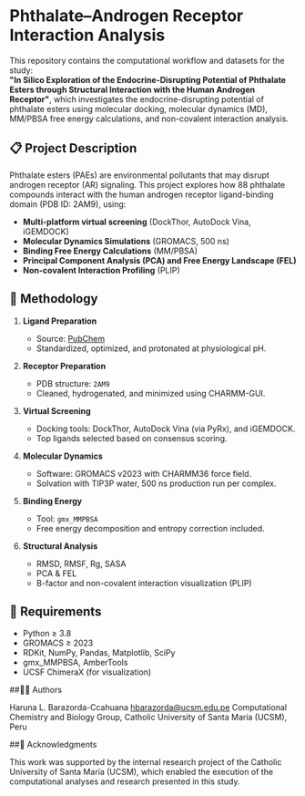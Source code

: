 # Phthalate–Androgen Receptor Interaction Analysis

This repository contains the computational workflow and datasets for the study:  
**"In Silico Exploration of the Endocrine-Disrupting Potential of Phthalate Esters through Structural Interaction with the Human Androgen Receptor"**, which investigates the endocrine-disrupting potential of phthalate esters using molecular docking, molecular dynamics (MD), MM/PBSA free energy calculations, and non-covalent interaction analysis.

## 📋 Project Description

Phthalate esters (PAEs) are environmental pollutants that may disrupt androgen receptor (AR) signaling. This project explores how 88 phthalate compounds interact with the human androgen receptor ligand-binding domain (PDB ID: 2AM9), using:

- **Multi-platform virtual screening** (DockThor, AutoDock Vina, iGEMDOCK)
- **Molecular Dynamics Simulations** (GROMACS, 500 ns)
- **Binding Free Energy Calculations** (MM/PBSA)
- **Principal Component Analysis (PCA) and Free Energy Landscape (FEL)**
- **Non-covalent Interaction Profiling** (PLIP)

## 🧪 Methodology

1. **Ligand Preparation**
   - Source: [PubChem](https://pubchem.ncbi.nlm.nih.gov/)
   - Standardized, optimized, and protonated at physiological pH.

2. **Receptor Preparation**
   - PDB structure: `2AM9`
   - Cleaned, hydrogenated, and minimized using CHARMM-GUI.

3. **Virtual Screening**
   - Docking tools: DockThor, AutoDock Vina (via PyRx), and iGEMDOCK.
   - Top ligands selected based on consensus scoring.

4. **Molecular Dynamics**
   - Software: GROMACS v2023 with CHARMM36 force field.
   - Solvation with TIP3P water, 500 ns production run per complex.

5. **Binding Energy**
   - Tool: `gmx_MMPBSA`
   - Free energy decomposition and entropy correction included.

6. **Structural Analysis**
   - RMSD, RMSF, Rg, SASA
   - PCA & FEL
   - B-factor and non-covalent interaction visualization (PLIP)

## 📌 Requirements

- Python ≥ 3.8  
- GROMACS ≥ 2023  
- RDKit, NumPy, Pandas, Matplotlib, SciPy  
- gmx_MMPBSA, AmberTools  
- UCSF ChimeraX (for visualization)

##🧑‍🔬 Authors

Haruna L. Barazorda-Ccahuana
hbarazorda@ucsm.edu.pe
Computational Chemistry and Biology Group, Catholic University of Santa María (UCSM), Peru

##📜 Acknowledgments

This work was supported by the internal research project of the Catholic University of Santa María (UCSM), which enabled the execution of the computational analyses and research presented in this study.
